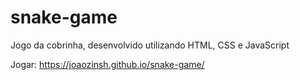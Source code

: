 # snake-game
Jogo da cobrinha, desenvolvido utilizando HTML, CSS e JavaScript

Jogar: https://joaozinsh.github.io/snake-game/
